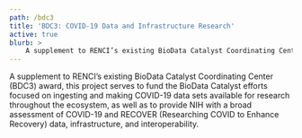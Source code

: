```yaml
---
path: /bdc3
title: 'BDC3: COVID-19 Data and Infrastructure Research'
active: true
blurb: >
    A supplement to RENCI’s existing BioData Catalyst Coordinating Center (BDC3) award, this project serves to fund the BioData Catalyst efforts focused on ingesting and making COVID-19 data sets available for research throughout the ecosystem.
---
```


A supplement to RENCI’s existing BioData Catalyst Coordinating Center (BDC3) award, this project serves to fund the BioData Catalyst efforts focused on ingesting and making COVID-19 data sets available for research throughout the ecosystem, as well as to provide NIH with a broad assessment of COVID-19 and RECOVER (Researching COVID to Enhance Recovery) data, infrastructure, and interoperability.

